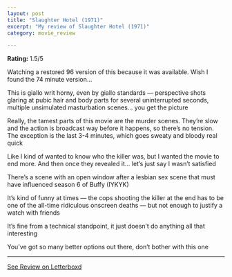 ```yaml
---
layout: post
title: "Slaughter Hotel (1971)"
excerpt: "My review of Slaughter Hotel (1971)"
category: movie_review

---
```


**Rating:** 1.5/5

Watching a restored 96 version of this because it was available. Wish I found the 74 minute version…

This is giallo writ horny, even by giallo standards — perspective shots glaring at pubic hair and body parts for several uninterrupted seconds, multiple unsimulated masturbation scenes… you get the picture

Really, the tamest parts of this movie are the murder scenes. They’re slow and the action is broadcast way before it happens, so there’s no tension. The exception is the last 3-4 minutes, which goes sweaty and bloody real quick

Like I kind of wanted to know who the killer was, but I wanted the movie to end more. And then once they revealed it… let’s just say I wasn’t satisfied

There’s a scene with an open window after a lesbian sex scene that must have influenced season 6 of Buffy (IYKYK)

It’s kind of funny at times — the cops shooting the killer at the end has to be one of the all-time ridiculous onscreen deaths — but not enough to justify a watch with friends

It’s fine from a technical standpoint, it just doesn’t do anything all that interesting

You’ve got so many better options out there, don’t bother with this one

<hr>

[See Review on Letterboxd](https://boxd.it/42yqer)
